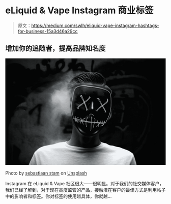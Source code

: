 # eLiquid & Vape Instagram 商业标签

> 原文：<https://medium.com/swlh/eliquid-vape-instagram-hashtags-for-business-15a3d46a29cc>

## 增加你的追随者，提高品牌知名度

![](img/354aeb7482460f0724921f89cd036142.png)

Photo by [sebastiaan stam](https://unsplash.com/@chillarea?utm_source=medium&utm_medium=referral) on [Unsplash](https://unsplash.com?utm_source=medium&utm_medium=referral)

Instagram 在 eLiquid & Vape 社区很大——很明显。对于我们的社交媒体客户，我们已经了解到，对于现在高度监管的产品，接触潜在客户的最佳方式是利用帖子中的影响者和标签。你对标签的使用越具体，你就越…